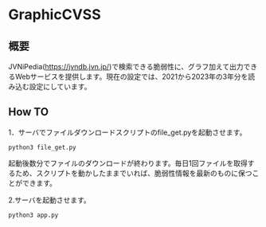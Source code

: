 # GraphicCVSS

## 概要

JVNiPedia(https://jvndb.jvn.jp/)で検索できる脆弱性に、グラフ加えて出力できるWebサービスを提供します。現在の設定では、2021から2023年の3年分を読み込む設定にしています。

## How TO
1．サーバでファイルダウンロードスクリプトのfile_get.pyを起動させます。
```
python3 file_get.py
```
起動後数分でファイルのダウンロードが終わります。毎日1回ファイルを取得するため、スクリプトを動かしたままでいれば、脆弱性情報を最新のものに保つことができます。

2.サーバを起動させます。
```
python3 app.py
```
